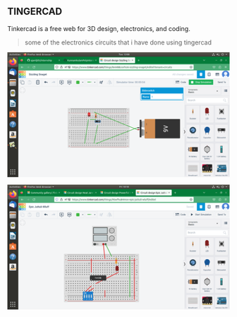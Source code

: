 ## TINGERCAD
Tinkercad is a free web for 3D design, electronics, and coding.

 >some of the electronics circuits that i have done using tingercad
 
 ![image](https://github.com/ajaniljith/internship/blob/main/img/LED-2.png)
 
 ![image](https://github.com/ajaniljith/internship/blob/main/img/Screenshot%20from%202023-05-12%2010-18-47.png)
 
